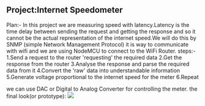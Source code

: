 
## Project:Internet Speedometer
Plan:-
In this project we are measuring speed with latency.Latency is the time delay between sending the request and getting the response and 
so it cannot be the actual representation of the internet speed.We will do this by SNMP (simple Network Management Protocol) it is way to communicate with wifi and we are using NodeMCU to connect to the WiFi Router.
steps:-
1.Send a request to the router 'requesting' the required data
2.Get the response from the router
3.Analyse the response and parse the required data from it
4.Convert the 'raw' data into understandable information
5.Generate voltage proportional to the internet speed for the meter
6.Repeat

we can use DAC or Digital to Analog Converter for controlling the meter.
the final look(or prototype):
![](https://content.instructables.com/F19/3Y5J/K9D1OJCV/F193Y5JK9D1OJCV.LARGE.jpg?auto=webp&frame=1&width=875&height=1024&fit=bounds)
